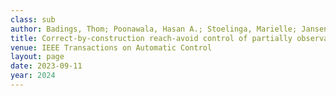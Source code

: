 ```yaml
---
class: sub
author: Badings, Thom; Poonawala, Hasan A.; Stoelinga, Marielle; Jansen, Nils
title: Correct-by-construction reach-avoid control of partially observable linear stochastic systems
venue: IEEE Transactions on Automatic Control
layout: page
date: 2023-09-11
year: 2024
---
```

